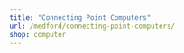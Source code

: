 ```yaml
---
title: "Connecting Point Computers"
url: /medford/connecting-point-computers/
shop: computer
---
```

